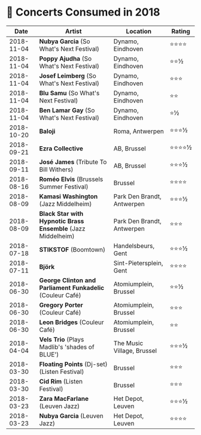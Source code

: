 # 🎤 Concerts Consumed in 2018

| Date | Artist | Location | Rating |
| --- | --- | --- | --- |
| 2018-11-04 | **Nubya Garcia** (So What's Next Festival) | Dynamo, Eindhoven | ⭐️⭐️⭐️⭐️ |
| 2018-11-04 | **Poppy Ajudha** (So What's Next Festival) | Dynamo, Eindhoven | ⭐️⭐️½ |
| 2018-11-04 | **Josef Leimberg** (So What's Next Festival) | Dynamo, Eindhoven | ⭐️⭐️⭐️ |
| 2018-11-04 | **Blu Samu** (So What's Next Festival) | Dynamo, Eindhoven | ⭐️⭐️ |
| 2018-11-04 | **Ben Lamar Gay** (So What's Next Festival) | Dynamo, Eindhoven | ⭐️½ |
| 2018-10-20 | **Baloji** | Roma, Antwerpen | ⭐️⭐️⭐️½ |
| 2018-09-21 | **Ezra Collective** | AB, Brussel | ⭐️⭐️⭐️⭐️½ |
| 2018-09-11 | **José James** (Tribute To Bill Withers) | AB, Brussel | ⭐️⭐️⭐️½ |
| 2018-08-16 | **Roméo Elvis** (Brussels Summer Festival) | Brussel | ⭐️⭐️⭐️⭐️ |
| 2018-08-09 | **Kamasi Washington** (Jazz Middelheim) | Park Den Brandt, Antwerpen | ⭐️⭐️⭐️½ |
| 2018-08-09 | **Black Star with Hypnotic Brass Ensemble** (Jazz Middelheim) | Park Den Brandt, Antwerpen | ⭐️⭐️⭐️ |
| 2018-07-18 | **STIKSTOF** (Boomtown) | Handelsbeurs, Gent | ⭐️⭐️⭐️½ |
| 2018-07-11 | **Björk** | Sint-Pietersplein, Gent | ⭐️⭐️⭐️⭐️ |
| 2018-06-30 | **George Clinton and Parliament Funkadelic** (Couleur Café) | Atomiumplein, Brussel | ⭐️⭐️½ |
| 2018-06-30 | **Gregory Porter** (Couleur Café) | Atomiumplein, Brussel | ⭐️⭐️⭐️ |
| 2018-06-30 | **Leon Bridges** (Couleur Café) | Atomiumplein, Brussel | ⭐️⭐️ |
| 2018-04-04 | **Vels Trio** (Plays Madlib's 'shades of BLUE') | The Music Village, Brussel | ⭐️⭐️⭐️½ |
| 2018-03-30 | **Floating Points** (Dj-set) (Listen Festival) | Brussel | ⭐️⭐️⭐️ |
| 2018-03-30 | **Cid Rim** (Listen Festival) | Brussel | ⭐️⭐️⭐️ |
| 2018-03-23 | **Zara MacFarlane** (Leuven Jazz) | Het Depot, Leuven | ⭐️⭐️⭐️½ |
| 2018-03-23 | **Nubya Garcia** (Leuven Jazz) | Het Depot, Leuven | ⭐️⭐️⭐️⭐️ |
